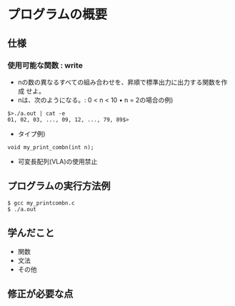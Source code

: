# プログラムの概要
## 仕様
### 使用可能な関数 : write
* nの数の異なるすべての組み合わせを、昇順で標準出力に出力する関数を作成 せよ。
* nは、次のようになる。: 0 < n < 10 • n = 2の場合の例)
```
$>./a.out | cat -e
01, 02, 03, ..., 09, 12, ..., 79, 89$>
```
* タイプ例)
```
void my_print_combn(int n);
```
* 可変長配列(VLA)の使用禁止
## プログラムの実行方法例
``` terminal
$ gcc my_printcombn.c
$ ./a.out
```

## 学んだこと
* 関数
* 文法
* その他

## 修正が必要な点
